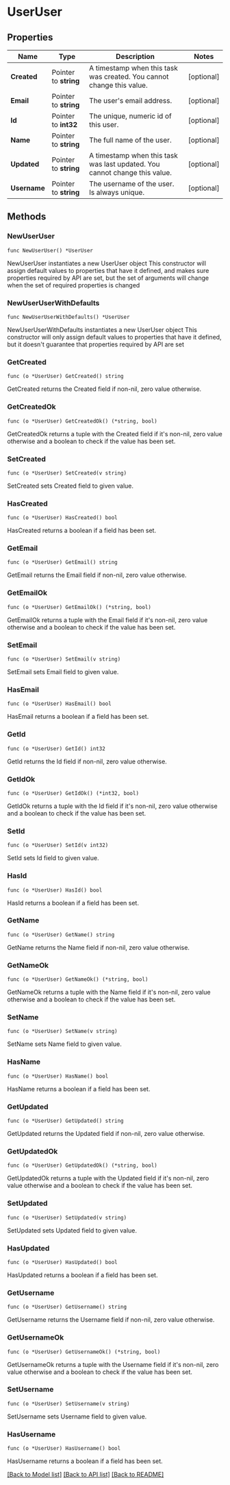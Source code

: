 # UserUser

## Properties

Name | Type | Description | Notes
------------ | ------------- | ------------- | -------------
**Created** | Pointer to **string** | A timestamp when this task was created. You cannot change this value. | [optional] 
**Email** | Pointer to **string** | The user&#39;s email address. | [optional] 
**Id** | Pointer to **int32** | The unique, numeric id of this user. | [optional] 
**Name** | Pointer to **string** | The full name of the user. | [optional] 
**Updated** | Pointer to **string** | A timestamp when this task was last updated. You cannot change this value. | [optional] 
**Username** | Pointer to **string** | The username of the user. Is always unique. | [optional] 

## Methods

### NewUserUser

`func NewUserUser() *UserUser`

NewUserUser instantiates a new UserUser object
This constructor will assign default values to properties that have it defined,
and makes sure properties required by API are set, but the set of arguments
will change when the set of required properties is changed

### NewUserUserWithDefaults

`func NewUserUserWithDefaults() *UserUser`

NewUserUserWithDefaults instantiates a new UserUser object
This constructor will only assign default values to properties that have it defined,
but it doesn't guarantee that properties required by API are set

### GetCreated

`func (o *UserUser) GetCreated() string`

GetCreated returns the Created field if non-nil, zero value otherwise.

### GetCreatedOk

`func (o *UserUser) GetCreatedOk() (*string, bool)`

GetCreatedOk returns a tuple with the Created field if it's non-nil, zero value otherwise
and a boolean to check if the value has been set.

### SetCreated

`func (o *UserUser) SetCreated(v string)`

SetCreated sets Created field to given value.

### HasCreated

`func (o *UserUser) HasCreated() bool`

HasCreated returns a boolean if a field has been set.

### GetEmail

`func (o *UserUser) GetEmail() string`

GetEmail returns the Email field if non-nil, zero value otherwise.

### GetEmailOk

`func (o *UserUser) GetEmailOk() (*string, bool)`

GetEmailOk returns a tuple with the Email field if it's non-nil, zero value otherwise
and a boolean to check if the value has been set.

### SetEmail

`func (o *UserUser) SetEmail(v string)`

SetEmail sets Email field to given value.

### HasEmail

`func (o *UserUser) HasEmail() bool`

HasEmail returns a boolean if a field has been set.

### GetId

`func (o *UserUser) GetId() int32`

GetId returns the Id field if non-nil, zero value otherwise.

### GetIdOk

`func (o *UserUser) GetIdOk() (*int32, bool)`

GetIdOk returns a tuple with the Id field if it's non-nil, zero value otherwise
and a boolean to check if the value has been set.

### SetId

`func (o *UserUser) SetId(v int32)`

SetId sets Id field to given value.

### HasId

`func (o *UserUser) HasId() bool`

HasId returns a boolean if a field has been set.

### GetName

`func (o *UserUser) GetName() string`

GetName returns the Name field if non-nil, zero value otherwise.

### GetNameOk

`func (o *UserUser) GetNameOk() (*string, bool)`

GetNameOk returns a tuple with the Name field if it's non-nil, zero value otherwise
and a boolean to check if the value has been set.

### SetName

`func (o *UserUser) SetName(v string)`

SetName sets Name field to given value.

### HasName

`func (o *UserUser) HasName() bool`

HasName returns a boolean if a field has been set.

### GetUpdated

`func (o *UserUser) GetUpdated() string`

GetUpdated returns the Updated field if non-nil, zero value otherwise.

### GetUpdatedOk

`func (o *UserUser) GetUpdatedOk() (*string, bool)`

GetUpdatedOk returns a tuple with the Updated field if it's non-nil, zero value otherwise
and a boolean to check if the value has been set.

### SetUpdated

`func (o *UserUser) SetUpdated(v string)`

SetUpdated sets Updated field to given value.

### HasUpdated

`func (o *UserUser) HasUpdated() bool`

HasUpdated returns a boolean if a field has been set.

### GetUsername

`func (o *UserUser) GetUsername() string`

GetUsername returns the Username field if non-nil, zero value otherwise.

### GetUsernameOk

`func (o *UserUser) GetUsernameOk() (*string, bool)`

GetUsernameOk returns a tuple with the Username field if it's non-nil, zero value otherwise
and a boolean to check if the value has been set.

### SetUsername

`func (o *UserUser) SetUsername(v string)`

SetUsername sets Username field to given value.

### HasUsername

`func (o *UserUser) HasUsername() bool`

HasUsername returns a boolean if a field has been set.


[[Back to Model list]](../README.md#documentation-for-models) [[Back to API list]](../README.md#documentation-for-api-endpoints) [[Back to README]](../README.md)


